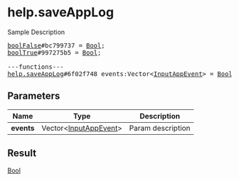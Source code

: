 # help.saveAppLog

Sample Description

<pre>
<a href="../constructor/boolFalse">boolFalse</a>#bc799737 = <a href="../type/Bool.md">Bool</a>;
<a href="../constructor/boolTrue">boolTrue</a>#997275b5 = <a href="../type/Bool.md">Bool</a>;

---functions---
<a href="../method/help.saveAppLog.md">help.saveAppLog</a>#6f02f748 events:Vector&lt;<a href="../type/InputAppEvent.md">InputAppEvent</a>&gt; = <a href="../type/Bool.md">Bool</a>;</pre>
## Parameters

| Name | Type | Description |
|------|:----:|-------------|
| **events** | Vector&lt;<a href="../type/InputAppEvent.md">InputAppEvent</a>&gt; | Param description |

## Result

<a href="../type/Bool.md">Bool</a>

